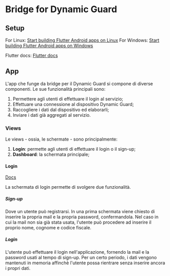 # Bridge for Dynamic Guard

## Setup

For Linux: [Start building Flutter Android apps on Linux](https://docs.flutter.dev/get-started/install/linux/android)
For Windows: [Start building Flutter Android apps on Windows](https://docs.flutter.dev/get-started/install/windows/mobile)

Flutter docs: [Flutter docs](https://docs.flutter.dev/get-started/fundamentals)

## App

L'app che funge da bridge per il Dynamic Guard si compone di diverse componenti. Le sue funzionalità principali sono:

1. Permettere agli utenti di effettuare il login al servizio;
2. Effettuare una connessione al dispositivo Dynamic Guard;
3. Raccogliere i dati dal dispositivo ed elaborarli;
4. Inviare i dati già aggregati al servizio.

### Views

Le views - ossia, le schermate - sono principalmente:
1. **Login**: permette agli utenti di effettuare il login o il sign-up;
2. **Dashboard**: la schermata principale;

#### Login

[Docs](https://pub.dev/packages/flutter_login)

La schermata di login permette di svolgere due funzionalità.

##### Sign-up

Dove un utente può registrarsi. In una prima schermata viene chiesto di inserire la propria mail e la propria password, confermandola. Nel caso in cui la mail non sia già stata usata, l'utente può procedere ad inserire il proprio nome, cognome e codice fiscale.

##### Login

L'utente può effettuare il login nell'applicazione, fornendo la mail e la password usati al tempo di sign-up. Per un certo periodo, i dati vengono mantenuti in memoria affinchè l'utente possa rientrare senza inserire ancora i propri dati.